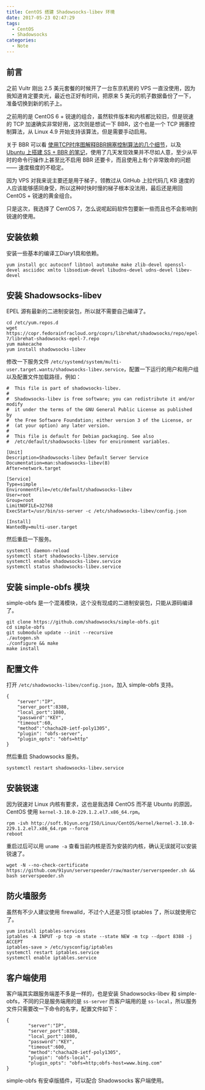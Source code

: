 ```yaml
---
title: CentOS 搭建 Shadowsocks-libev 环境
date: 2017-05-23 02:47:29
tags:
  - CentOS
  - Shadowsocks
categories:
  - Note
---
```


## 前言
之前 Vultr 刚出 2.5 美元套餐的时候开了一台东京机房的 VPS 一直没使用，因为我知道肯定要卖光，最近也正好有时间，把原来 5 美元的机子数据备份了一下，准备切换到新的机子上。

之前用的是 CentOS 6 + 锐速的组合，虽然软件版本和内核都比较旧，但是锐速的 TCP 加速确实非常好用，这次则是想试一下 BBR，这个也是一个 TCP 拥塞控制算法，从 Linux 4.9 开始支持该算法，但是需要手动启用。

关于 BBR 可以看 [使用TCP时序图解释BBR拥塞控制算法的几个细节](http://blog.csdn.net/dog250/article/details/72042516)，以及 [Ubuntu 上搭建 SS + BBR 的笔记](https://github.com/YumeMichi/homeserver-config/blob/master/vultr-ubuntu-bbr-shadowsocks-libev-simple-obfs.md)，使用了几天发现效果并不尽如人意，至少从平时的命令行操作上甚至比不启用 BBR 还要卡，而且使用上有个非常致命的问题 —— 速度极度的不稳定。

因为 VPS 对我来说主要还是用于梯子，领教过从 GitHub 上拉代码几 KB 速度的人应该能够感同身受，所以这种时快时慢的梯子根本没法用，最后还是用回 CentOS + 锐速的黄金组合。

只是这次，我选择了 CentOS 7，怎么说呢起码软件包要新一些而且也不会影响到锐速的使用。

<!--more-->


## 安装依赖
安装一些基本的编译工Diary1具和依赖。
```
yum install gcc autoconf libtool automake make zlib-devel openssl-devel asciidoc xmlto libsodium-devel libudns-devel udns-devel libev-devel
```

## 安装 Shadowsocks-libev
EPEL 源有最新的二进制安装包，所以就不需要自己编译了。
```
cd /etc/yum.repos.d
wget https://copr.fedorainfracloud.org/coprs/librehat/shadowsocks/repo/epel-7/librehat-shadowsocks-epel-7.repo
yum makecache
yum install shadowsocks-libev
```

修改一下服务文件 `/etc/systemd/system/multi-user.target.wants/shadowsocks-libev.service`，配置一下运行的用户和用户组以及配置文件加载路径，例如：
```
#  This file is part of shadowsocks-libev.
#
#  Shadowsocks-libev is free software; you can redistribute it and/or modify
#  it under the terms of the GNU General Public License as published by
#  the Free Software Foundation; either version 3 of the License, or
#  (at your option) any later version.
#
#  This file is default for Debian packaging. See also
#  /etc/default/shadowsocks-libev for environment variables.

[Unit]
Description=Shadowsocks-libev Default Server Service
Documentation=man:shadowsocks-libev(8)
After=network.target

[Service]
Type=simple
EnvironmentFile=/etc/default/shadowsocks-libev
User=root
Group=root
LimitNOFILE=32768
ExecStart=/usr/bin/ss-server -c /etc/shadowsocks-libev/config.json

[Install]
WantedBy=multi-user.target
```

然后重启一下服务。
```
systemctl daemon-reload
systemctl start shadowsocks-libev.service
systemctl enable shadowsocks-libev.service
systemctl status shadowsocks-libev.service
```


## 安装 simple-obfs 模块
simple-obfs 是一个混淆模块，这个没有现成的二进制安装包，只能从源码编译了。
```
git clone https://github.com/shadowsocks/simple-obfs.git
cd simple-obfs
git submodule update --init --recursive
./autogen.sh
./configure && make
make install
```


## 配置文件
打开 `/etc/shadowsocks-libev/config.json`，加入 simple-obfs 支持。
```
{
    "server":"IP",
    "server_port":8388,
    "local_port":1080,
    "password":"KEY",
    "timeout":60,
    "method":"chacha20-ietf-poly1305",
    "plugin": "obfs-server",
    "plugin_opts": "obfs=http"
}
```

然后重启 Shadowsocks 服务。
```
systemctl restart shadowsocks-libev.service
```


## 安装锐速
因为锐速对 Linux 内核有要求，这也是我选择 CentOS 而不是 Ubuntu 的原因，CentOS 使用 `kernel-3.10.0-229.1.2.el7.x86_64.rpm`。
```
rpm -ivh http://soft.91yun.org/ISO/Linux/CentOS/kernel/kernel-3.10.0-229.1.2.el7.x86_64.rpm --force
reboot
```

重启过后可以用 `uname -a` 查看当前内核是否为安装的内核，确认无误就可以安装锐速了。
```
wget -N --no-check-certificate https://github.com/91yun/serverspeeder/raw/master/serverspeeder.sh && bash serverspeeder.sh
```


## 防火墙服务
虽然有不少人建议使用 firewalld，不过个人还是习惯 iptables 了，所以就使用它了。
```
yum install iptables-services
iptables -A INPUT -p tcp -m state --state NEW -m tcp --dport 8388 -j ACCEPT
iptables-save > /etc/sysconfig/iptables
systemctl restart iptables.service
systemctl enable iptables.service
```


## 客户端使用
客户端其实跟服务端差不多是一样的，也是安装 Shadowsocks-libev 和 simple-obfs，不同的只是服务端用的是 `ss-server` 而客户端用的是 `ss-local`，所以服务文件只需要改一下命令的名字，配置文件如下：
```
{
        "server":"IP",
        "server_port":8388,
        "local_port":1080,
        "password":"KEY",
        "timeout":600,
        "method":"chacha20-ietf-poly1305",
        "plugin": "obfs-local",
        "plugin_opts": "obfs=http;obfs-host=www.bing.com"
}
```

simple-obfs 有安卓版插件，可以配合 Shadowsocks 客户端使用。
